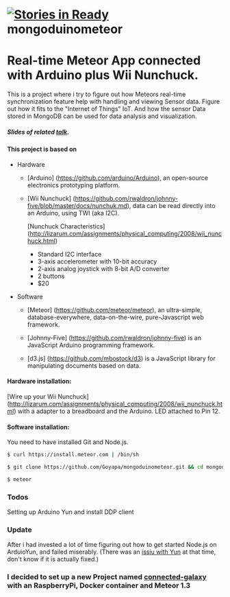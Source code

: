 [![Stories in Ready](https://badge.waffle.io/Goyapa/mongoduinometeor.png?label=ready&title=Ready)](https://waffle.io/Goyapa/mongoduinometeor)
mongoduinometeor
================

# Real-time Meteor App connected with Arduino plus Wii Nunchuck.

This is a project where i try to figure out how Meteors real-time synchronization feature help with handling and viewing Sensor data. Figure out how it fits to the "Internet of Things" IoT. And how the sensor Data stored in MongoDB can be used for data analysis and visualization.

##### Slides of related [talk](http://slides.com/michaelmacherey/meteornunduino).


#### This project is based on 

- Hardware
    - [Arduino] (https://github.com/arduino/Arduino), an open-source electronics prototyping platform.
    - [Wii Nunchuck] (https://github.com/rwaldron/johnny-five/blob/master/docs/nunchuk.md), data can be read directly into an Arduino, using TWI (aka I2C).
    
      [Nunchuck Characteristics] (http://lizarum.com/assignments/physical_computing/2008/wii_nunchuck.html)
     
        -    Standard I2C interface
        -    3-axis accelerometer with 10-bit accuracy
        -    2-axis analog joystick with 8-bit A/D converter
        -    2 buttons
        -    $20


- Software
    - [Meteor] (https://github.com/meteor/meteor), an ultra-simple, database-everywhere, data-on-the-wire, pure-Javascript web framework. 

    - [Johnny-Five] (https://github.com/rwaldron/johnny-five) is an JavaScript Arduino programming framework.

    - [d3.js] (https://github.com/mbostock/d3) is a JavaScript library for manipulating documents based on data.

#### Hardware installation:

[Wire up your Wii Nunchuck] (http://lizarum.com/assignments/physical_computing/2008/wii_nunchuck.html)
 with a adapter to a breadboard and the Arduino.
 LED attached to Pin 12.


#### Software installation:

You need to have installed Git and Node.js.

``` bash
$ curl https://install.meteor.com | /bin/sh

$ git clone https://github.com/Goyapa/mongoduinometeor.git && cd mongoduinometeor

$ meteor
```

### Todos
Setting up Arduino Yun and
install DDP client

### Update
After i had invested a lot of time figuring out how to get started Node.js on ArduioYun, and failed miserably.
(There was an [issiu with Yun](https://github.com/rwaldron/johnny-five/issues/465) at that time, don't know if it is actually fixed.)


### I decided to set up a new Project named [connected-galaxy](https://github.com/Goyapa/connected-galaxy) with an RaspberryPi, Docker container and Meteor 1.3
